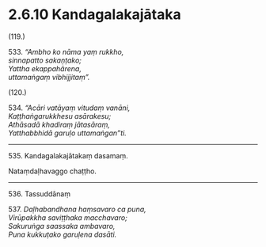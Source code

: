 # 2.6.10 Kandagalakajātaka

(119.)

533\. _“Ambho ko nāma yaṃ rukkho,_  
_sinnapatto sakaṇṭako;_  
_Yattha ekappahārena,_  
_uttamaṅgaṃ vibhijjitaṃ”._  

(120.)

534\. _“Acāri vatāyaṃ vitudaṃ vanāni,_  
_Kaṭṭhaṅgarukkhesu asārakesu;_  
_Athāsadā khadiraṃ jātasāraṃ,_  
_Yatthabbhidā garuḷo uttamaṅgan”ti._  

---

535\. Kandagalakajātakaṃ dasamaṃ.

Nataṃdaḷhavaggo chaṭṭho.

---

536\. Tassuddānaṃ

537\. _Daḷhabandhana haṃsavaro ca puna,_  
_Virūpakkha saviṭṭhaka macchavaro;_  
_Sakuruṅga saassaka ambavaro,_  
_Puna kukkuṭako garuḷena dasāti._
